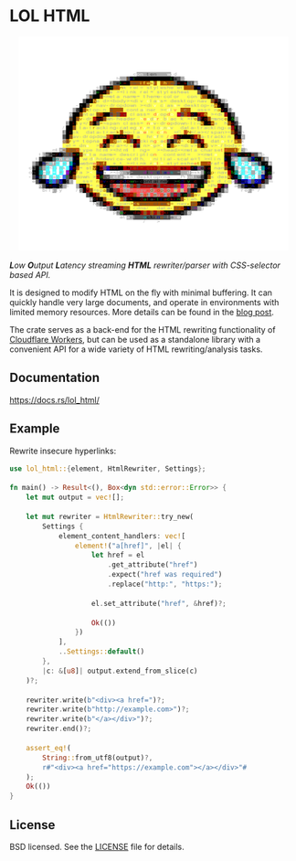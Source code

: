 # LOL HTML

<p align="center">
    <a href="https://github.com/cloudflare/lol-html">
        <img src="media/logo.png" alt="The logo is generated from https://openmoji.org/data/color/svg/1F602.svg by Emily Jäger which is licensed under CC BY-SA 4.0 (https://creativecommons.org/licenses/by-sa/4.0/)" style="width:472px; height: 375px" />
    </a>
</p>


***L**ow **O**utput **L**atency streaming **HTML** rewriter/parser with CSS-selector based API.*

It is designed to modify HTML on the fly with minimal buffering. It can quickly handle very large
documents, and operate in environments with limited memory resources. More details can be found in the [blog post](https://blog.cloudflare.com/html-parsing-2/).

The crate serves as a back-end for the HTML rewriting functionality of
[Cloudflare Workers](https://www.cloudflare.com/en-gb/products/cloudflare-workers/), but can be used
as a standalone library with a convenient API for a wide variety of HTML rewriting/analysis tasks.

## Documentation

https://docs.rs/lol_html/

## Example

Rewrite insecure hyperlinks:

```rust
use lol_html::{element, HtmlRewriter, Settings};

fn main() -> Result<(), Box<dyn std::error::Error>> {
    let mut output = vec![];

    let mut rewriter = HtmlRewriter::try_new(
        Settings {
            element_content_handlers: vec![
                element!("a[href]", |el| {
                    let href = el
                        .get_attribute("href")
                        .expect("href was required")
                        .replace("http:", "https:");

                    el.set_attribute("href", &href)?;

                    Ok(())
                })
            ],
            ..Settings::default()
        },
        |c: &[u8]| output.extend_from_slice(c)
    )?;

    rewriter.write(b"<div><a href=")?;
    rewriter.write(b"http://example.com>")?;
    rewriter.write(b"</a></div>")?;
    rewriter.end()?;

    assert_eq!(
        String::from_utf8(output)?,
        r#"<div><a href="https://example.com"></a></div>"#
    );
    Ok(())
}
```

## License

BSD licensed. See the [LICENSE](LICENSE) file for details.
